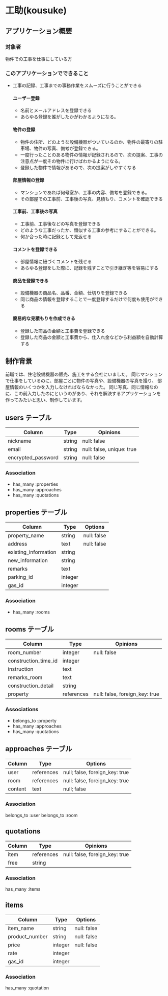 # 工助(kousuke)

## アプリケーション概要
### 対象者
  物件での工事を仕事にしている方

### このアプリケーションでできること
- 工事の記録、工事までの事務作業をスムーズに行うことができる

  #### ユーザー登録
  - 名前とメールアドレスを登録できる
  - あらゆる登録を誰がしたかがわかるようになる。

  #### 物件の登録
  - 物件の住所、どのような設備機器がついているのか、物件の最寄りの駐車場、物件の写真、備考が登録できる。
  - 一度行ったことのある物件の情報が記録されるので、次の提案、工事の注意点が一度その物件に行けばわかるようになる。
  - 登録した物件で情報があるので、次の提案がしやすくなる

  #### 部屋情報の登録
  - マンションであれば何号室か、工事の内容、備考を登録できる。
  - その部屋での工事前、工事後の写真、見積もり、コメントを確認できる

  #### 工事前、工事後の写真
  - 工事前、工事後などの写真を登録できる
  - どのような工事だったか、類似する工事の参考にすることができる。
  - 何か合った時に記録として見返せる

  #### コメントを登録できる
  - 部屋情報に紐づくコメントを残せる
  - あらゆる登録をした際に、記録を残すことで引き継ぎ等を容易にする

  #### 商品を登録できる
  - 設備機器の商品名、品番、金額、仕切りを登録できる
  - 同じ商品の情報を登録することで一度登録するだけで何度も使用ができる

  #### 簡易的な見積もりを作成できる
  - 登録した商品の金額と工事費を登録できる
  - 登録した商品の金額と工事費から、仕入れ金などから利益額を自動計算する


## 制作背景
前職では、住宅設備機器の販売、施工をする会社にいました。
同じマンションで仕事をしているのに、部屋ごとに物件の写真や、設備機器の写真を撮り、
部屋情報のいくつかを入力しなければならなかった。
同じ写真、同じ情報なのに、この前入力したのにというのがあり、それを解決するアプリケーションを
作ってみたいと思い、制作しています。



## users テーブル


| Column             | Type   | Opinions                  |
| ------------------ | ------ | ------------------------- |
| nickname           | string | null: false               |
| email              | string | null: false, unique: true |
| encrypted_password | string | null: false               |

### Association
- has_many :properties
- has_many :approaches
- has_many :quotations


## properties テーブル

| Column               | Type    | Options     |
| -------------------- | ------- | ------------|
| property_name        | string  | null: false |
| address              | text    | null: false |
| existing_information | string  |             |
| new_information      | string  |             |
| remarks              | text    |             |
| parking_id           | integer |             |
| gas_id               | integer |             |

### Association
- has_many :rooms


## rooms テーブル

| Column               | Type       | Opinions                       |
| -------------------- | ---------- | ------------------------------ |
| room_number          | integer    | null: false                    | 
| construction_time_id | integer    |                                |
| instruction          | text       |                                |
| remarks_room         | text       |                                |
| construction_detail  | string     |                                |
| property             | references | null: false, foreign_key: true |

### Associations
- belongs_to :property
- has_many :approaches
- has_many :quotations



## approaches テーブル

| Column  | Type       | Options                        |
| ------- | ---------- | ------------------------------ |
| user    | references | null; false, foreign_key: true |
| room    | references | null: false, foreign_key: true | 
| content | text       | null; false                    |

### Association
belongs_to :user
belongs_to :room


## quotations

| Column | Type       | Opinions                       |
| ------ | ---------- | ------------------------------ |
| item   | references | null: false, foreign_key: true |
| free   | string     |                                |

### Association
has_many :items


## items
| Column         | Type       | Options     |
| -------------- | ---------- | ------------|
| item_name      | string     | null: false |
| product_number | string     | null: false |
| price          | integer    | null: false |
| rate           | integer    |             |
| gas_id         | integer    |             |

### Association
has_many :quotation
